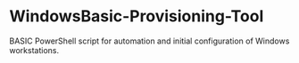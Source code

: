 # WindowsBasic-Provisioning-Tool
BASIC PowerShell script for automation and initial configuration of Windows workstations.
